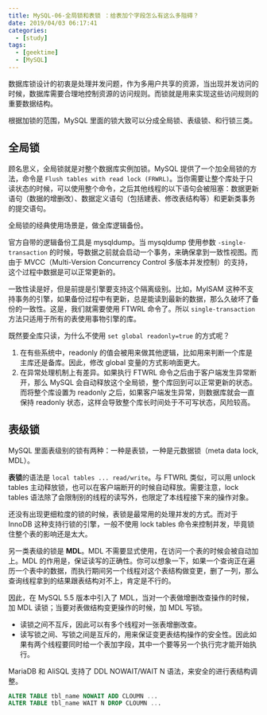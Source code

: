 ```yaml
---
title: MySQL-06-全局锁和表锁 ：给表加个字段怎么有这么多阻碍？
date: 2019/04/03 06:17:41
categories: 
  - [study]
tags: 
  - [geektime]
  - [MySQL]
---
```


数据库锁设计的初衷是处理并发问题，作为多用户共享的资源，当出现并发访问的时候，数据库需要合理地控制资源的访问规则。而锁就是用来实现这些访问规则的重要数据结构。

根据加锁的范围，MySQL 里面的锁大致可以分成全局锁、表级锁、和行锁三类。

<!-- more -->

## 全局锁

顾名思义，全局锁就是对整个数据库实例加锁。MySQL 提供了一个加全局锁的方法，命令是 `Flush tables with read lock (FRWRL)`。当你需要让整个库处于只读状态的时候，可以使用整个命令，之后其他线程的以下语句会被阻塞：数据更新语句（数据的增删改）、数据定义语句（包括建表、修改表结构等）和更新类事务的提交语句。

全局锁的经典使用场景是，做全库逻辑备份。

官方自带的逻辑备份工具是 mysqldump。当 mysqldump 使用参数 `-single-transaction` 的时候，导数据之前就会启动一个事务，来确保拿到一致性视图。而由于 MVCC（Multi-Version Concurrency Control 多版本并发控制）的支持，这个过程中数据是可以正常更新的。

一致性读是好，但是前提是引擎要支持这个隔离级别。比如，MyISAM 这种不支持事务的引擎，如果备份过程中有更新，总是能读到最新的数据，那么久破坏了备份的一致性。这是，我们就需要使用 FTWRL 命令了。所以 `single-transaction` 方法只适用于所有的表使用事物引擎的库。

既然要全库只读，为什么不使用 `set global readonly=true` 的方式呢？

1. 在有些系统中，readonly 的值会被用来做其他逻辑，比如用来判断一个库是主库还是备库。因此，修改 global 变量的方式影响面更大。
2. 在异常处理机制上有差异。如果执行 FTWRL 命令之后由于客户端发生异常断开，那么 MySQL 会自动释放这个全局锁，整个库回到可以正常更新的状态。而将整个库设置为 readonly 之后，如果客户端发生异常，则数据库就会一直保持 readonly 状态，这样会导致整个库长时间处于不可写状态，风险较高。

## 表级锁

MySQL 里面表级别的锁有两种：一种是表锁，一种是元数据锁（meta data lock, MDL）。

**表锁**的语法是 `local tables ... read/write`。与 FTWRL 类似，可以用 unlock tables 主动释放锁，也可以在客户端断开的时候自动释放。需要注意，lock tables 语法除了会限制别的线程的读写外，也限定了本线程接下来的操作对象。

还没有出现更细粒度的锁的时候，表锁是最常用的处理并发的方式。而对于 InnoDB 这种支持行锁的引擎，一般不使用 lock tables 命令来控制并发，毕竟锁住整个表的影响还是太大。

另一类表级的锁是 **MDL**。MDL 不需要显式使用，在访问一个表的时候会被自动加上。MDL 的作用是，保证读写的正确性。你可以想象一下，如果一个查询正在遍历一个表中的数据，而执行期间另一个线程对这个表结构做变更，删了一列，那么查询线程拿到的结果跟表结构对不上，肯定是不行的。

因此，在 MySQL 5.5 版本中引入了 MDL，当对一个表做增删改查操作的时候，加 MDL 读锁；当要对表做结构变更操作的时候，加 MDL 写锁。

- 读锁之间不互斥，因此可以有多个线程对一张表增删改查。
- 读写锁之间、写锁之间是互斥的，用来保证变更表结构操作的安全性。因此如果有两个线程要同时给一个表加字段，其中一个要等另一个执行完才能开始执行。

MariaDB 和 AliSQL 支持了 DDL NOWAIT/WAIT N 语法，来安全的进行表结构调整。

``` sql
ALTER TABLE tbl_name NOWAIT ADD CLOUMN ...
ALTER TABLE tbl_name WAIT N DROP CLOUMN ...
```


